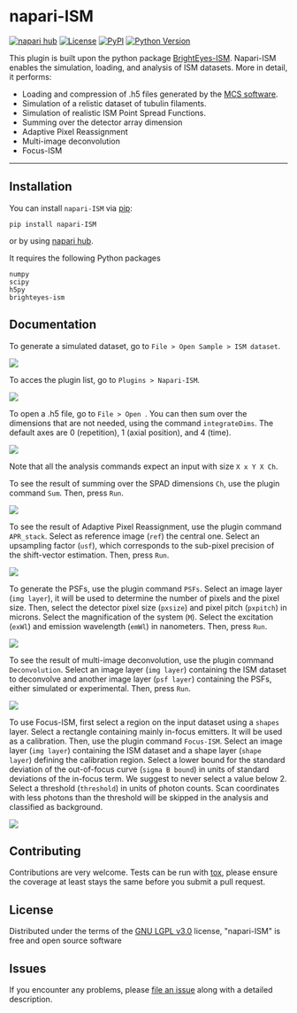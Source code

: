 # napari-ISM

[![napari hub](https://img.shields.io/endpoint?url=https://api.napari-hub.org/shields/napari-ISM)](https://napari-hub.org/plugins/napari-ISM)
[![License](https://img.shields.io/pypi/l/napari-ISM.svg?color=green)](https://github.com/VicidominiLab/napari-ISM/raw/main/LICENSE)
[![PyPI](https://img.shields.io/pypi/v/napari-ISM.svg?color=green)](https://pypi.org/project/napari-ISM)
[![Python Version](https://img.shields.io/pypi/pyversions/napari-ISM.svg?color=green)](https://python.org)


This plugin is built upon the python package [BrightEyes-ISM]. Napari-ISM enables the simulation, loading, and analysis of ISM datasets.
More in detail, it performs:

* Loading and compression of .h5 files generated by the [MCS software].
* Simulation of a relistic dataset of tubulin filaments.
* Simulation of realistic ISM Point Spread Functions.
* Summing over the detector array dimension
* Adaptive Pixel Reassignment
* Multi-image deconvolution
* Focus-ISM

----------------------------------

<!--
Don't miss the full getting started guide to set up your new package:
https://github.com/napari/cookiecutter-napari-plugin#getting-started

and review the napari docs for plugin developers:
https://napari.org/plugins/index.html
-->

## Installation

You can install `napari-ISM` via [pip]:

    pip install napari-ISM
    
or by using [napari hub].

It requires the following Python packages

    numpy
    scipy
    h5py
    brighteyes-ism

## Documentation

To generate a simulated dataset, go to `File > Open Sample > ISM dataset`. 

![](https://github.com/VicidominiLab/napari-ISM/raw/main/docs/sample.png)

To acces the plugin list, go to `Plugins > Napari-ISM`.

![](https://github.com/VicidominiLab/napari-ISM/raw/main/docs/plugin_list.png)

To open a .h5 file, go to `File > Open `.
You can then sum over the dimensions that are not needed, using the command `integrateDims`.
The default axes are 0 (repetition), 1 (axial position), and 4 (time).

![](https://github.com/VicidominiLab/napari-ISM/raw/main/docs/file.png)

Note that all the analysis commands expect an input with size `X x Y X Ch`.

To see the result of summing over the SPAD dimensions `Ch`, use the plugin command `Sum`. Then, press `Run`.

![](https://github.com/VicidominiLab/napari-ISM/raw/main/docs/sum.png)

To see the result of Adaptive Pixel Reassignment, use the plugin command `APR_stack`.
Select as reference image (`ref`) the central one. Select an upsampling factor (`usf`), 
which corresponds to the sub-pixel precision of the shift-vector estimation. Then, press `Run`.

![](https://github.com/VicidominiLab/napari-ISM/raw/main/docs/apr.png)

To generate the PSFs, use the plugin command `PSFs`. Select an image layer (`img layer`), 
it will be used to determine the number of pixels and the pixel size.
Then, select the detector pixel size (`pxsize`) and pixel pitch (`pxpitch`) in microns.
Select the magnification of the system (`M`). Select the excitation (`exWl`) and emission wavelength (`emWl`) in nanometers.
Then, press `Run`.

![](https://github.com/VicidominiLab/napari-ISM/raw/main/docs/PSF.png)

To see the result of multi-image deconvolution, use the plugin command `Deconvolution`.
Select an image layer (`img layer`) containing the ISM dataset to deconvolve and another image layer (`psf layer`) containing the PSFs, either simulated or experimental.
Then, press `Run`.

![](https://github.com/VicidominiLab/napari-ISM/raw/main/docs/deconv.png)

To use Focus-ISM, first select a region on the input dataset using a `shapes` layer.
Select a rectangle containing mainly in-focus emitters. It will be used as a calibration.
Then, use the plugin command `Focus-ISM`. Select an image layer (`img layer`) containing the ISM dataset and a shape layer (`shape layer`) defining the calibration region.
Select a lower bound for the standard deviation of the out-of-focus curve (`sigma B bound`) in units of standard deviations of the in-focus term. We suggest to never select a value below 2.
Select a threshold (`threshold`) in units of photon counts. Scan coordinates with less photons than the threshold will be skipped in the analysis and classified as background.

![](https://github.com/VicidominiLab/napari-ISM/raw/main/docs/shapes.png)


## Contributing

Contributions are very welcome. Tests can be run with [tox], please ensure
the coverage at least stays the same before you submit a pull request.

## License

Distributed under the terms of the [GNU LGPL v3.0] license,
"napari-ISM" is free and open source software

## Issues

If you encounter any problems, please [file an issue] along with a detailed description.

[napari]: https://github.com/napari/napari
[Cookiecutter]: https://github.com/audreyr/cookiecutter
[@napari]: https://github.com/napari
[MIT]: http://opensource.org/licenses/MIT
[BSD-3]: http://opensource.org/licenses/BSD-3-Clause
[GNU GPL v3.0]: http://www.gnu.org/licenses/gpl-3.0.txt
[GNU LGPL v3.0]: http://www.gnu.org/licenses/lgpl-3.0.txt
[Apache Software License 2.0]: http://www.apache.org/licenses/LICENSE-2.0
[Mozilla Public License 2.0]: https://www.mozilla.org/media/MPL/2.0/index.txt
[cookiecutter-napari-plugin]: https://github.com/napari/cookiecutter-napari-plugin

[file an issue]: https://github.com/VicidominiLab/napari-ISM/issues

[napari hub]: https://www.napari-hub.org/plugins/napari-ISM
[napari]: https://github.com/napari/napari
[tox]: https://tox.readthedocs.io/en/latest/
[pip]: https://pypi.org/project/pip/
[PyPI]: https://pypi.org/project/napari-ISM/

[BrightEyes-ISM]: https://github.com/VicidominiLab/BrightEyes-ISM
[MCS software]: https://github.com/VicidominiLab/BrightEyes-MCS